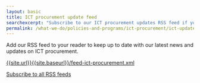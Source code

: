 ```yaml
---
layout: basic
title: ICT procurement update feed
searchexcerpt: "Subscribe to our ICT procurement updates RSS feed if you wish to stay informed about the latest news and updates on this site"
permalink: /what-we-do/policies-and-programs/ict-procurement/ict-updates-feeds/
---
```


Add our RSS feed to your reader to keep up to date with our latest news and updates on ICT procurement.

[{{site.url}}{{site.baseurl}}/feed-ict-procurement.xml]({{site.url}}{{site.baseurl}}/feed-ict-procurement.xml)



[Subscribe to all RSS feeds]({{site.url}}{{site.baseurl}}/feed)


